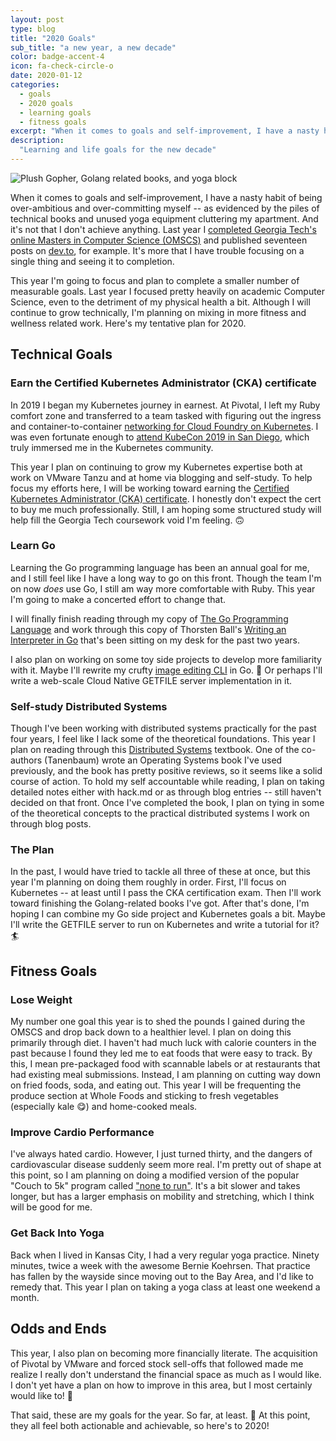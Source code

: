 ```yaml
---
layout: post
type: blog
title: "2020 Goals"
sub_title: "a new year, a new decade"
color: badge-accent-4
icon: fa-check-circle-o
date: 2020-01-12
categories:
  - goals
  - 2020 goals
  - learning goals
  - fitness goals
excerpt: "When it comes to goals and self-improvement, I have a nasty habit of being over-ambitious and over-committing myself -- as evidenced by the piles of technical books and unused yoga equipment cluttering my apartment. In this post I describe what goals, both technical and otherwise, that I will focus on for 2020."
description:
  "Learning and life goals for the new decade"
---
```


<div>
<img src="https://images.downey.io/blog/2020-goal-gopher.jpg" alt="Plush Gopher, Golang related books, and yoga block">
</div>

When it comes to goals and self-improvement, I have a nasty habit of being over-ambitious and over-committing myself -- as evidenced by the piles of technical books and unused yoga equipment cluttering my apartment. And it's not that I don't achieve anything. Last year I [completed Georgia Tech's online Masters in Computer Science (OMSCS)](https://downey.io/blog/graduated-georgia-tech-omscs/) and published seventeen posts on [dev.to](https://dev.to/), for example. It's more that I have trouble focusing on a single thing and seeing it to completion.

This year I'm going to focus and plan to complete a smaller number of measurable goals. Last year I focused pretty heavily on academic Computer Science, even to the detriment of my physical health a bit. Although I will continue to grow technically, I'm planning on mixing in more fitness and wellness related work. Here's my tentative plan for 2020.

## Technical Goals

### Earn the Certified Kubernetes Administrator (CKA) certificate
In 2019 I began my Kubernetes journey in earnest. At Pivotal, I left my Ruby comfort zone and transferred to a team tasked with figuring out the ingress and container-to-container [networking for Cloud Foundry on Kubernetes](https://github.com/cloudfoundry/cf-k8s-networking). I was even fortunate enough to [attend KubeCon 2019 in San Diego](https://downey.io/blog/kubecon-2019-takeaways/), which truly immersed me in the  Kubernetes community.

This year I plan on continuing to grow my Kubernetes expertise both at work on VMware Tanzu and at home via blogging and self-study. To help focus my efforts here, I will be working toward earning the [Certified Kubernetes Administrator (CKA) certificate](https://training.linuxfoundation.org/certification/certified-kubernetes-administrator-cka/). I honestly don't expect the cert to buy me much professionally. Still, I am hoping some structured study will help fill the Georgia Tech coursework void I'm feeling. 🙃

### Learn Go
Learning the Go programming language has been an annual goal for me, and I still feel like I have a long way to go on this front. Though the team I'm on now _does_ use Go, I still am way more comfortable with Ruby. This year I'm going to make a concerted effort to change that.

I will finally finish reading through my copy of [The Go Programming Language](https://amzn.to/2tSRTOx) and work through this copy of Thorsten Ball's [Writing an Interpreter in Go](https://amzn.to/36QinyD) that's been sitting on my desk for the past two years.

I also plan on working on some toy side projects to develop more familiarity with it. Maybe I'll rewrite my crufty [image editing CLI](https://github.com/tcdowney/mitty) in Go. 🤔 Or perhaps I'll write a web-scale Cloud Native GETFILE server implementation in it.

### Self-study Distributed Systems
Though I've been working with distributed systems practically for the past four years, I feel like I lack some of the theoretical foundations. This year I plan on reading through this [Distributed Systems](https://amzn.to/2sinrwG) textbook. One of the co-authors (Tanenbaum) wrote an Operating Systems book I've used previously, and the book has pretty positive reviews, so it seems like a solid course of action. To hold my self accountable while reading, I plan on taking detailed notes either with hack.md or as through blog entries -- still haven't decided on that front. Once I've completed the book, I plan on tying in some of the theoretical concepts to the practical distributed systems I work on through blog posts.

### The Plan

In the past, I would have tried to tackle all three of these at once, but this year I'm planning on doing them roughly in order. First, I'll focus on Kubernetes -- at least until I pass the CKA certification exam. Then I'll work toward finishing the Golang-related books I've got. After that's done, I'm hoping I can combine my Go side project and Kubernetes goals a bit. Maybe I'll write the GETFILE server to run on Kubernetes and write a tutorial for it? 🏄

## Fitness Goals

### Lose Weight
My number one goal this year is to shed the pounds I gained during the OMSCS and drop back down to a healthier level. I plan on doing this primarily through diet. I haven't had much luck with calorie counters in the past because I found they led me to eat foods that were easy to track. By this, I mean pre-packaged food with scannable labels or at restaurants that had existing meal submissions. Instead, I am planning on cutting way down on fried foods, soda, and eating out. This year I will be frequenting the produce section at Whole Foods and sticking to fresh vegetables (especially kale 😋) and home-cooked meals.

### Improve Cardio Performance
I've always hated cardio. However, I just turned thirty, and the dangers of cardiovascular disease suddenly seem more real. I'm pretty out of shape at this point, so I am planning on doing a modified version of the popular "Couch to 5k" program called ["none to run"](https://www.nonetorun.com/blog/couch-to-5k-running-plan-alternative). It's a bit slower and takes longer, but has a larger emphasis on mobility and stretching, which I think will be good for me.

### Get Back Into Yoga
Back when I lived in Kansas City, I had a very regular yoga practice. Ninety minutes, twice a week with the awesome Bernie Koehrsen. That practice has fallen by the wayside since moving out to the Bay Area, and I'd like to remedy that. This year I plan on taking a yoga class at least one weekend a month.

## Odds and Ends

This year, I also plan on becoming more financially literate. The acquisition of Pivotal by VMware and forced stock sell-offs that followed made me realize I really don't understand the financial space as much as I would like. I don't yet have a plan on how to improve in this area, but I most certainly would like to! 🤑

That said, these are my goals for the year. So far, at least. 😬  At this point, they all feel both actionable and achievable, so here's to 2020!
